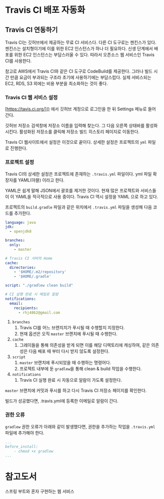 # Travis CI 배포 자동화

## Travis CI 연동하기

Travis CI는 깃허브에서 제공하는 무료 CI 서비스다. 다른 CI 도구로는 젠킨스가 있다. 젠킨스는 설치형이기에 이를 위한 EC2 인스턴스가 하나 더 필요하다. 신생 단계에서 배포를 위한 EC2 인스턴스는 부담스러울 수 있다. 따라서 오픈소스 웹 서비스인 Travis CI를 사용한다.

참고로 AWS에서 Travis CI와 같은 CI 도구로 CodeBuild를 제공한다. 그러나 빌드 시간 만큼 요금이 부과되는 구조라 초기에 사용하기에는 부담스럽다. 실제 서비스되는 EC2, RDS, S3 외에는 비용 부분을 최소화하는 것이 좋다.

### Travis CI 웹 서비스 설정

[https://tavis.ci.org/]() 에서 깃허브 계정으로 로그인을 한 뒤 Settings 메뉴로 들어간다.

깃허브 저장소 검색창에 저장소 이름을 입력해 찾는다. 그 다음 오른쪽 상태바를 활성화 시킨다. 활성화된 저장소를 클릭해 저장소 빌드 히스토리 페이지로 이동한다.

Travis CI 웹사이트에서 설정은 이것으로 끝이다. 상세한 설정은 프로젝트의 `yml` 파일로 진행한다.

### 프로젝트 설정

Travis CI의 상세한 설정은 프로젝트에 존재하는 `.travis.yml` 파일이다. yml 파일 확장자를 YAML(야믈) 이라고 한다.

YAML은 쉽게 말해 JSON에서 괄호를 제거한 것이다. 현재 많은 프로젝트와 서비스들이 이 YAML을 적극적으로 사용 중이다. Travis CI 역시 설정을 YAML 으로 하고 있다.

프로젝트의 `build.gradle` 파일과 같은 위치에서 `.travis.yml` 파일을 생성해 다음 코드를 추가한다.

```yml
language: java
jdk:
  - openjdk8

branches:
  only:
    - master

# Travis CI 서버의 Home
cache:
  directories:
    - '$HOME/.m2/repository'
    - '$HOME/.gradle'

script: "./gradlew clean build"

# CI 실행 완료 시 메일로 알람
notifications:
  email:
    recipients:
      - rhj4862@gmail.com
```

1. `branches`
   1. Travis CI를 어느 브랜치치가 푸시될 때 수행할지 지정한다.
   2. 현재 옵션은 오직 `master` 브랜치에 푸시될 때 수행한다.
2. `cache`
   1. 그레이들을 통해 의존성을 받게 되면 이를 해당 디렉토리에 캐싱하여, 같은 의존성은 다음 배포 때 부터 다시 받지 않도록 설정한다.
3. `script`
   1. `master` 브랜치에 푸시되었을 때 수행하는 명령어다.
   2. 프로젝트 내부에 둔 `gradlew`을 통해 clean & build 작업을 수행한다.
4. `notifications`
   1. Travis CI 실행 완료 시 자동으로 알람이 가도록 설정한다.

`master` 브랜치에 커밋과 푸시를 하고 다시 Travis CI 저장소 페이지를 확인한다.

빌드가 성공했다면, .travis.yml에 등록한 이메일로 알람이 간다.

### 권한 오류

`gradlew` 권한 오류가 아래와 같이 발생했다면, 권한을 추가하는 작업을 `.travis.yml` 파일에 추가해야 한다.

```yml
...
before_install:
    - chmod +x gradlew
...
```

# 참고도서

스프링 부트와 혼자 구현하는 웹 서비스